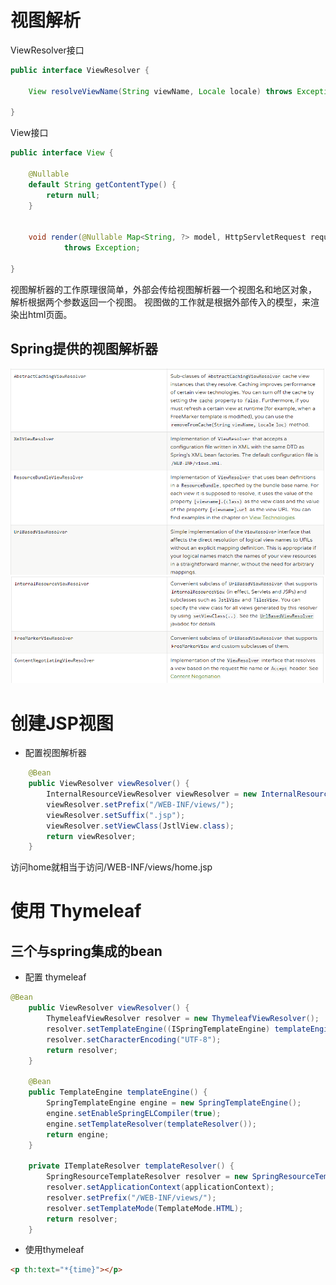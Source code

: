 # 视图解析
ViewResolver接口
```java
public interface ViewResolver {

	View resolveViewName(String viewName, Locale locale) throws Exception;

}
```
View接口
```java
public interface View {

	@Nullable
	default String getContentType() {
		return null;
	}

	
	void render(@Nullable Map<String, ?> model, HttpServletRequest request, HttpServletResponse response)
			throws Exception;

}
```
视图解析器的工作原理很简单，外部会传给视图解析器一个视图名和地区对象，
解析根据两个参数返回一个视图。
视图做的工作就是根据外部传入的模型，来渲染出html页面。
## Spring提供的视图解析器
![批注 2019-06-17 151441](/assets/批注%202019-06-17%20151441.png)
![批注 2019-06-17 151543](/assets/批注%202019-06-17%20151543.png)
# 创建JSP视图
- 配置视图解析器
```java
	@Bean
    public ViewResolver viewResolver() {
        InternalResourceViewResolver viewResolver = new InternalResourceViewResolver();
        viewResolver.setPrefix("/WEB-INF/views/");
        viewResolver.setSuffix(".jsp");
        viewResolver.setViewClass(JstlView.class);
        return viewResolver;
    }
```
访问home就相当于访问/WEB-INF/views/home.jsp
# 使用 Thymeleaf
## 三个与spring集成的bean
- 配置 thymeleaf
```java
@Bean
    public ViewResolver viewResolver() {
        ThymeleafViewResolver resolver = new ThymeleafViewResolver();
        resolver.setTemplateEngine((ISpringTemplateEngine) templateEngine());
        resolver.setCharacterEncoding("UTF-8");
        return resolver;
    }

    @Bean
    public TemplateEngine templateEngine() {
        SpringTemplateEngine engine = new SpringTemplateEngine();
        engine.setEnableSpringELCompiler(true);
        engine.setTemplateResolver(templateResolver());
        return engine;
    }

    private ITemplateResolver templateResolver() {
        SpringResourceTemplateResolver resolver = new SpringResourceTemplateResolver();
        resolver.setApplicationContext(applicationContext);
        resolver.setPrefix("/WEB-INF/views/");
        resolver.setTemplateMode(TemplateMode.HTML);
        return resolver;
    }
```
- 使用thymeleaf
```html
<p th:text="*{time}"></p>
```

